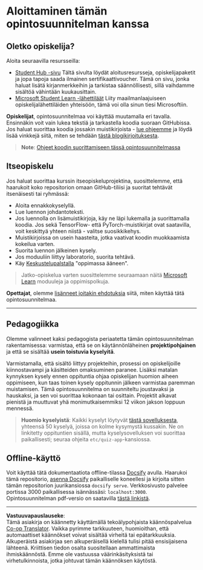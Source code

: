<!--
CO_OP_TRANSLATOR_METADATA:
{
  "original_hash": "c4c545eb30765a49469ced84cfb4379f",
  "translation_date": "2025-08-28T19:20:24+00:00",
  "source_file": "lessons/0-course-setup/setup.md",
  "language_code": "fi"
}
-->
# Aloittaminen tämän opintosuunnitelman kanssa

## Oletko opiskelija?

Aloita seuraavilla resursseilla:

* [Student Hub -sivu](https://docs.microsoft.com/learn/student-hub?WT.mc_id=academic-77998-cacaste) Tältä sivulta löydät aloitusresursseja, opiskelijapaketit ja jopa tapoja saada ilmainen sertifikaattivoucher. Tämä on sivu, jonka haluat lisätä kirjanmerkkeihin ja tarkistaa säännöllisesti, sillä vaihdamme sisältöä vähintään kuukausittain.
* [Microsoft Student Learn -lähettiläät](https://studentambassadors.microsoft.com?WT.mc_id=academic-77998-cacaste) Liity maailmanlaajuiseen opiskelijalähettiläiden yhteisöön, tämä voi olla sinun tiesi Microsoftiin.

**Opiskelijat**, opintosuunnitelmaa voi käyttää muutamalla eri tavalla. Ensinnäkin voit vain lukea tekstiä ja tarkastella koodia suoraan GitHubissa. Jos haluat suorittaa koodia jossakin muistikirjoista - [lue ohjeemme](./etc/how-to-run.md) ja löydä lisää vinkkejä siitä, miten se tehdään [tästä blogikirjoituksesta](https://soshnikov.com/education/how-to-execute-notebooks-from-github/).

> **Note**: [Ohjeet koodin suorittamiseen tässä opintosuunnitelmassa](./how-to-run.md)

## Itseopiskelu

Jos haluat suorittaa kurssin itseopiskeluprojektina, suosittelemme, että haarukoit koko repositorion omaan GitHub-tiliisi ja suoritat tehtävät itsenäisesti tai ryhmässä:

* Aloita ennakkokyselyllä.
* Lue luennon johdantoteksti.
* Jos luennolla on lisämuistikirjoja, käy ne läpi lukemalla ja suorittamalla koodia. Jos sekä TensorFlow- että PyTorch-muistikirjat ovat saatavilla, voit keskittyä yhteen niistä - valitse suosikkikehys.
* Muistikirjoissa on usein haasteita, jotka vaativat koodin muokkaamista kokeilua varten.
* Suorita luennon jälkeinen kysely.
* Jos moduuliin liittyy laboratorio, suorita tehtävä.
* Käy [Keskustelupalstalla](https://github.com/microsoft/AI-For-Beginners/discussions) "oppimassa ääneen".

> Jatko-opiskelua varten suosittelemme seuraamaan näitä [Microsoft Learn](https://docs.microsoft.com/en-us/users/dmitrysoshnikov-9132/collections/31zgizg2p418yo/?WT.mc_id=academic-77998-cacaste) moduuleja ja oppimispolkuja.

**Opettajat**, olemme [lisänneet joitakin ehdotuksia](/for-teachers.md) siitä, miten käyttää tätä opintosuunnitelmaa.

---

## Pedagogiikka

Olemme valinneet kaksi pedagogista periaatetta tämän opintosuunnitelman rakentamisessa: varmistaa, että se on käytännönläheinen **projektipohjainen** ja että se sisältää **usein toistuvia kyselyitä**.

Varmistamalla, että sisältö liittyy projekteihin, prosessi on opiskelijoille kiinnostavampi ja käsitteiden omaksuminen paranee. Lisäksi matalan kynnyksen kysely ennen oppituntia ohjaa opiskelijan huomion aiheen oppimiseen, kun taas toinen kysely oppitunnin jälkeen varmistaa paremman muistamisen. Tämä opintosuunnitelma on suunniteltu joustavaksi ja hauskaksi, ja sen voi suorittaa kokonaan tai osittain. Projektit alkavat pienistä ja muuttuvat yhä monimutkaisemmiksi 12 viikon jakson loppuun mennessä.

> **Huomio kyselyistä**: Kaikki kyselyt löytyvät [tästä sovelluksesta](https://red-field-0a6ddfd03.1.azurestaticapps.net/), yhteensä 50 kyselyä, joissa on kolme kysymystä kussakin. Ne on linkitetty oppituntien sisällä, mutta kyselysovelluksen voi suorittaa paikallisesti; seuraa ohjeita `etc/quiz-app`-kansiossa.

## Offline-käyttö

Voit käyttää tätä dokumentaatiota offline-tilassa [Docsify](https://docsify.js.org/#/) avulla. Haarukoi tämä repositorio, [asenna Docsify](https://docsify.js.org/#/quickstart) paikalliselle koneellesi ja kirjoita sitten tämän repositorion juurikansiossa `docsify serve`. Verkkosivusto palvelee portissa 3000 paikallisessa isännässäsi: `localhost:3000`. Opintosuunnitelman pdf-versio on saatavilla [tästä linkistä](../../../../../../../../../etc/pdf/readme.pdf).

---

**Vastuuvapauslauseke**:  
Tämä asiakirja on käännetty käyttämällä tekoälypohjaista käännöspalvelua [Co-op Translator](https://github.com/Azure/co-op-translator). Vaikka pyrimme tarkkuuteen, huomioithan, että automaattiset käännökset voivat sisältää virheitä tai epätarkkuuksia. Alkuperäistä asiakirjaa sen alkuperäisellä kielellä tulisi pitää ensisijaisena lähteenä. Kriittisen tiedon osalta suositellaan ammattimaista ihmiskäännöstä. Emme ole vastuussa väärinkäsityksistä tai virhetulkinnoista, jotka johtuvat tämän käännöksen käytöstä.